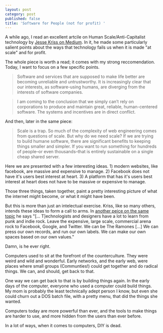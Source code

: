 ```yaml
---
layout: post
category: post
published: false
title: 'Software for People (not for profit) '
---
```

A while ago, I read an excellent artcile on Human Scale/Anti-Capitalist technology by [Jesse Kriss on Medium](https://medium.com/@jkriss). In it, he made some particularly salient points about the ways that technology fails us when it is made "at scale" and for profit. 

The whole piece is worth a read; it comes with my strong reccomendation. Today, I want to focus on a few specific points. 

>Software and services that are supposed to make life better are becoming unreliable and untrustworthy. It is increasingly clear that our interests, as software-using humans, are diverging from the interests of software companies.

>I am coming to the conclusion that we simply can’t rely on corporations to produce and maintain great, reliable, human-centered software. The systems and incentives are in direct conflict.

And then, later in the same piece: 

>Scale is a trap.
>So much of the complexity of web engineering comes from questions of scale. But why do we need scale? If we are trying to build humane software, there are significant benefits to keeping things smaller and simpler. If you want to run something for hundreds of people–or even thousands–that is entirely sustainable on a single cheap shared server.

Here we are presented with a few interesting ideas. 1) modern websites, like facebook, are massive and expensive to manage. 2) Facebook does not have it's users best interest at heart. 3) A platform that has it's users best interest at heart does not have to be massive or expensive to manage. 

Those three things, taken together, paint a pretty interesting picture of what the internet might become, or what it might have been. 

But this is more than just an intelectual exercise. Kriss, like so many others, intends these ideas to form a call to arms. In [another peice on the same topic](https://medium.com/@jkriss/human-scale-technology-75da763eb03#.jsmm1ry6t) he says "[... T]echnologists and designers have a lot to learn from punk and indie rock. Leave the expensive, large scale, commercial arena rock to Facebook, Google, and Twitter. We can be The Ramones [...] We can press our own records, and run our own labels. We can make our own spaces based on our own values." 

Damn, is he ever right. 

Computers used to sit at the forefront of the counterculture. They were weird and wild and wonderful. Early networks, and the early web, were places where small groups (Communties!) could get together and do radical things. We can, and should, get back to that. 

One way we can get back to that is by building things again. In the early days of the computer, everyone who used a computer could build things. My mom is probably the least technically adept person I know, but even she could churn out a DOS batch file, with a pretty menu, that did the things she wanted. 

Computers today are more powerful than ever, and the tools to make things are harder to use, and more hidden from the users than ever before. 

In a lot of ways, when it comes to computers, DIY is dead. 
